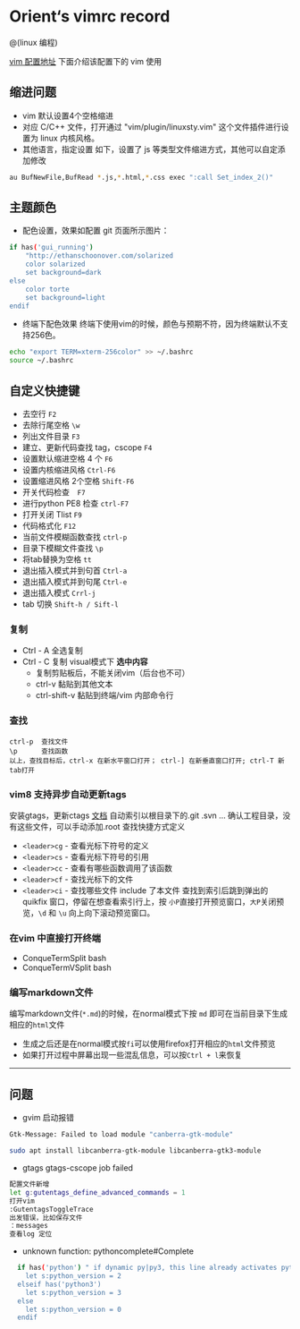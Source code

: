# Orient‘s vimrc record
@(linux 编程)


[vim 配置地址](https://github.com/lcdsdream/vim.git)
下面介绍该配置下的 vim 使用


## 缩进问题
* vim 默认设置4个空格缩进
* 对应 C/C++ 文件，打开通过 "vim/plugin/linuxsty.vim" 这个文件插件进行设置为 linux 内核风格。
* 其他语言，指定设置
如下，设置了 js 等类型文件缩进方式，其他可以自定添加修改

```bash
au BufNewFile,BufRead *.js,*.html,*.css exec ":call Set_index_2()"
```

##  主题颜色
* 配色设置，效果如配置 git 页面所示图片：

```bash
if has('gui_running')
    "http://ethanschoonover.com/solarized
    color solarized
    set background=dark
else
    color torte
    set background=light
endif
```
* 终端下配色效果
终端下使用vim的时候，颜色与预期不符，因为终端默认不支持256色。

```bash
echo "export TERM=xterm-256color" >> ~/.bashrc
source ~/.bashrc
```

## 自定义快捷键

* 去空行 ``F2``
* 去除行尾空格 ``\w``
* 列出文件目录 ``F3``
* 建立、更新代码查找 tag，cscope ``F4``
* 设置默认缩进空格 4 个 ``F6``
* 设置内核缩进风格 ``Ctrl-F6``
* 设置缩进风格 2个空格 ``Shift-F6``
* 开关代码检查　``F7``
* 进行python PE8 检查 ``ctrl-F7``
* 打开关闭 Tlist ``F9``
* 代码格式化 ``F12``
* 当前文件模糊函数查找 ``ctrl-p``
* 目录下模糊文件查找 ``\p``
* 将tab替换为空格  ``tt``
* 退出插入模式并到句首  ``Ctrl-a``
* 退出插入模式并到句尾 ``Ctrl-e``
* 退出插入模式 ``Crrl-j``
* tab 切换 ``Shift-h / Sift-l``

### 复制
* Ctrl - A 全选复制
* Ctrl - C 复制 visual模式下  **选中内容**
	* 复制剪贴板后，不能关闭vim（后台也不可）
	* ctrl-v 黏贴到其他文本
	* ctrl-shift-v 黏贴到终端/vim 内部命令行

### 查找
    ctrl-p  查找文件
    \p      查找函数
    以上，查找目标后，ctrl-x 在新水平窗口打开； ctrl-] 在新垂直窗口打开; ctrl-T 新tab打开

### vim8 支持异步自动更新tags
安装gtags，更新ctags [文档](install_tags.md)
自动索引以根目录下的.git .svn ... 确认工程目录，没有这些文件，可以手动添加.root
查找快捷方式定义
* ``<leader>cg`` - 查看光标下符号的定义
* ``<leader>cs`` - 查看光标下符号的引用
* ``<leader>cc`` - 查看有哪些函数调用了该函数
* ``<leader>cf`` - 查找光标下的文件
* ``<leader>ci`` - 查找哪些文件 include 了本文件
查找到索引后跳到弹出的 quikfix 窗口，停留在想查看索引行上，按 ``小P``直接打开预览窗口，``大P``关闭预览，``\d`` 和 ``\u`` 向上向下滚动预览窗口。

### 在vim 中直接打开终端
* ConqueTermSplit bash<CR>
* ConqueTermVSplit bash<CR>

### 编写markdown文件
编写markdown文件(`*.md`)的时候，在normal模式下按 `md` 即可在当前目录下生成相应的`html`文件
- 生成之后还是在normal模式按`fi`可以使用firefox打开相应的`html`文件预览
- 如果打开过程中屏幕出现一些混乱信息，可以按`Ctrl + l`来恢复

---

## 问题

* gvim 启动报错

```bash
Gtk-Message: Failed to load module "canberra-gtk-module"

sudo apt install libcanberra-gtk-module libcanberra-gtk3-module
```

* gtags gtags-cscope job failed

```bash
配置文件新增
let g:gutentags_define_advanced_commands = 1
打开vim
:GutentagsToggleTrace
出发错误，比如保存文件
：messages
查看log 定位
```

* unknown function: pythoncomplete#Complete

```bash
  if has('python') " if dynamic py|py3, this line already activates python2.
    let s:python_version = 2
  elseif has('python3')
    let s:python_version = 3
  else
    let s:python_version = 0
  endif
```
